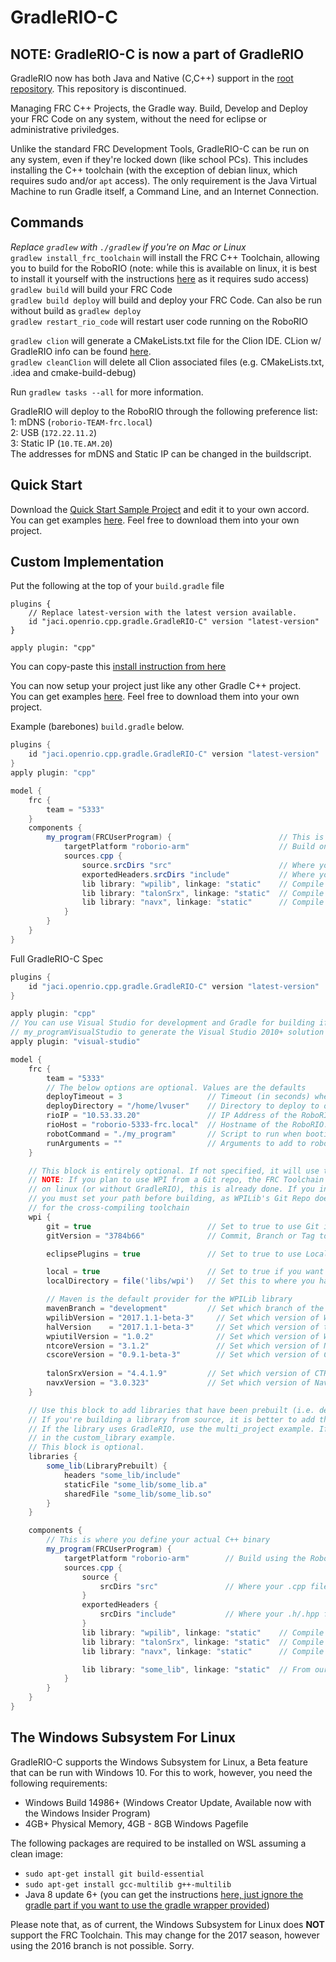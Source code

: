 # GradleRIO-C

## NOTE: GradleRIO-C is now a part of GradleRIO
GradleRIO now has both Java and Native (C,C++) support in the [root repository](https://github.com/Open-RIO/GradleRIO). This repository is discontinued.

Managing FRC C++ Projects, the Gradle way. Build, Develop and Deploy your FRC Code on any system, without the need for eclipse or administrative priviledges.

Unlike the standard FRC Development Tools, GradleRIO-C can be run on any system, even if they're locked down (like school PCs). This includes installing
the C++ toolchain (with the exception of debian linux, which requires sudo and/or `apt` access). The only requirement is the Java Virtual Machine to run Gradle itself, a Command Line, and an Internet Connection.

## Commands
_Replace `gradlew` with `./gradlew` if you're on Mac or Linux_  
`gradlew install_frc_toolchain` will install the FRC C++ Toolchain, allowing you to build for the RoboRIO (note: while this is available on linux, it is best to install it yourself with the instructions [here](http://first.wpi.edu/FRC/roborio/toolchains/FRCLinuxToolchain2016.txt) as it requires sudo access)  
`gradlew build` will build your FRC Code  
`gradlew build deploy` will build and deploy your FRC Code. Can also be run without build as `gradlew deploy`  
`gradlew restart_rio_code` will restart user code running on the RoboRIO
  
`gradlew clion` will generate a CMakeLists.txt file for the Clion IDE. CLion w/ GradleRIO info can be found [here](https://github.com/Open-RIO/GradleRIO-C/wiki/Using-CLion-IDE).  
`gradlew cleanClion` will delete all Clion associated files (e.g. CMakeLists.txt, .idea and cmake-build-debug)  

Run `gradlew tasks --all` for more information.


GradleRIO will deploy to the RoboRIO through the following preference list:  
1: mDNS (`roborio-TEAM-frc.local`)  
2: USB (`172.22.11.2`)  
3: Static IP (`10.TE.AM.20`)   
The addresses for mDNS and Static IP can be changed in the buildscript.

## Quick Start
Download the [Quick Start Sample Project](Quickstart.zip) and edit it to your own accord.
You can get examples [here](examples/). Feel free to download them into your own project.

## Custom Implementation
Put the following at the top of your `build.gradle` file
```
plugins {
    // Replace latest-version with the latest version available.
    id "jaci.openrio.cpp.gradle.GradleRIO-C" version "latest-version"
}

apply plugin: "cpp"
```
You can copy-paste this [install instruction from here](https://plugins.gradle.org/plugin/jaci.openrio.cpp.gradle.GradleRIO-C)

You can now setup your project just like any other Gradle C++ project.  
You can get examples [here](examples/). Feel free to download them into your own project.

Example (barebones) `build.gradle` below.

```gradle
plugins {
    id "jaci.openrio.cpp.gradle.GradleRIO-C" version "latest-version"
}
apply plugin: "cpp"

model {
    frc {
        team = "5333"
    }
    components {
        my_program(FRCUserProgram) {                        // This is your program, my_program
            targetPlatform "roborio-arm"                    // Build on the RoboRIO
            sources.cpp {
                source.srcDirs "src"                        // Where your .cpp files are stored
                exportedHeaders.srcDirs "include"           // Where your .h / .hpp files are stored
                lib library: "wpilib", linkage: "static"    // Compile with WPILib
                lib library: "talonSrx", linkage: "static"  // Compile with TalonSrx (CTRLib)
                lib library: "navx", linkage: "static"      // Compile with NavX
            }
        }
    }
}
```

Full GradleRIO-C Spec
```gradle
plugins {
    id "jaci.openrio.cpp.gradle.GradleRIO-C" version "latest-version"
}

apply plugin: "cpp"
// You can use Visual Studio for development and Gradle for building if you so desire.
// my_programVisualStudio to generate the Visual Studio 2010+ solution file
apply plugin: "visual-studio"

model {
    frc {
        team = "5333"
        // The below options are optional. Values are the defaults
        deployTimeout = 3                   // Timeout (in seconds) when trying to find the RoboRIO on the network
        deployDirectory = "/home/lvuser"    // Directory to deploy to on the RoboRIO
        rioIP = "10.53.33.20"               // IP Address of the RoboRIO. This is automatically calculated from team number
        rioHost = "roborio-5333-frc.local"  // Hostname of the RoboRIO. This is automatically calculated from team number
        robotCommand = "./my_program"       // Script to run when booting the RoboRIO. This is automatically calculated based on the components below
        runArguments = ""                   // Arguments to add to robotCommand. No effect if robotCommand is manually set
    }

    // This block is entirely optional. If not specified, it will use the WPILib from the WPILib Maven Repository and the default options
    // NOTE: If you plan to use WPI from a Git repo, the FRC Toolchain Bin directory must be on your System PATH. If you installed
    // on linux (or without GradleRIO), this is already done. If you installed on Windows or Mac with gradlew install_frc_toolchain,
    // you must set your path before building, as WPILib's Git Repo does not look in ~/.gradle/gradlerioc/toolchain/<platform>/bin
    // for the cross-compiling toolchain
    wpi {
        git = true                          // Set to true to use Git instead of the WPI Maven (github/wpilibsuite/allwpilib)
        gitVersion = "3784b66"              // Commit, Branch or Tag to checkout before building

        eclipsePlugins = true               // Set to true to use Local WPILib instead of the WPI Maven

        local = true                        // Set to true if you want to use the WPILib libraries from a local path on your filesystem
        localDirectory = file('libs/wpi')   // Set this to where you have extracted the WPILibC Zip file (subdirs: lib, include). Must be set if local is true

        // Maven is the default provider for the WPILib library
        mavenBranch = "development"         // Set which branch of the WPILib Maven to use. By default, this is 'release'
        wpilibVersion = "2017.1.1-beta-3"     // Set which version of WPILib to use from the Maven. By default, this is '+' (latest release)
        halVersion    = "2017.1.1-beta-3"     // Set which version of the HAL to use from the Maven. By default, this is the same as mavenWpilib
        wpiutilVersion = "1.0.2"              // Set which version of WPIUtil to use from the Maven. By default, this is '+' (latest release)
        ntcoreVersion = "3.1.2"               // Set which version of NTCore to use from the Maven. By default, this is '+' (latest release)
        cscoreVersion = "0.9.1-beta-3"        // Set which version of CSCore to use from the Maven. By default, this is '+' (latest release)
        
        talonSrxVersion = "4.4.1.9"         // Set which version of CTRLib (Talon SRX) to use from the maven. By default, this is '+' (latest release)
        navxVersion = "3.0.323"             // Set which version of NavX to use from the maven. By default, this is '+' (latest version)
    }

    // Use this block to add libraries that have been prebuilt (i.e. device libraries, or other code)
    // If you're building a library from source, it is better to add that as a dependency or as another component.
    // If the library uses GradleRIO, use the multi_project example. If it doesn't, you can add the sources as shown
    // in the custom_library example. 
    // This block is optional.
    libraries {
        some_lib(LibraryPrebuilt) {
            headers "some_lib/include"
            staticFile "some_lib/some_lib.a"
            sharedFile "some_lib/some_lib.so"
        }
    }

    components {
        // This is where you define your actual C++ binary
        my_program(FRCUserProgram) {
            targetPlatform "roborio-arm"        // Build using the RoboRIO Toolchain
            sources.cpp {
                source {
                    srcDirs "src"               // Where your .cpp files are stored
                }
                exportedHeaders {
                    srcDirs "include"           // Where your .h/.hpp files are stored
                }
                lib library: "wpilib", linkage: "static"    // Compile with WPILib
                lib library: "talonSrx", linkage: "static"  // Compile with TalonSrx
                lib library: "navx", linkage: "static"      // Compile with NavX

                lib library: "some_lib", linkage: "static"  // From our libraries {} block
            }
        }
    }
}
```

## The Windows Subsystem For Linux
GradleRIO-C supports the Windows Subsystem for Linux, a Beta feature that can be run with Windows 10. For this to work, however, you need the following requirements:
- Windows Build 14986+ (Windows Creator Update, Available now with the Windows Insider Program)
- 4GB+ Physical Memory, 4GB - 8GB Windows Pagefile

The following packages are required to be installed on WSL assuming a clean image:
- `sudo apt-get install git build-essential`
- `sudo apt-get install gcc-multilib g++-multilib`
- Java 8 update 6+ (you can get the instructions [here, just ignore the gradle part if you want to use the gradle wrapper provided](https://github.com/Microsoft/BashOnWindows/issues/196#issuecomment-225305971))

Please note that, as of current, the Windows Subsystem for Linux does **NOT** support the FRC Toolchain. This may change for the 2017 season, however using the 2016 branch is not possible. Sorry.
